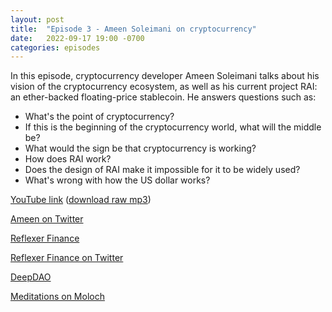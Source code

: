 ```yaml
---
layout: post
title:  "Episode 3 - Ameen Soleimani on cryptocurrency"
date:   2022-09-17 19:00 -0700
categories: episodes
---
```


In this episode, cryptocurrency developer Ameen Soleimani talks about his vision of the cryptocurrency ecosystem, as well as his current project RAI: an ether-backed floating-price stablecoin. He answers questions such as:
 - What's the point of cryptocurrency?
 - If this is the beginning of the cryptocurrency world, what will the middle be?
 - What would the sign be that cryptocurrency is working?
 - How does RAI work?
 - Does the design of RAI make it impossible for it to be widely used?
 - What's wrong with how the US dollar works?

[YouTube link](https://youtu.be/yOBrxVnZZJ4) ([download raw mp3](https://www.dropbox.com/s/dq9hz8by3cduha8/ameen.mp3?dl=0))

[Ameen on Twitter](https://twitter.com/ameensol)

[Reflexer Finance](https://reflexer.finance/)

[Reflexer Finance on Twitter](https://twitter.com/reflexerfinance)

[DeepDAO](https://deepdao.io/)

[Meditations on Moloch](https://slatestarcodex.com/2014/07/30/meditations-on-moloch/)
